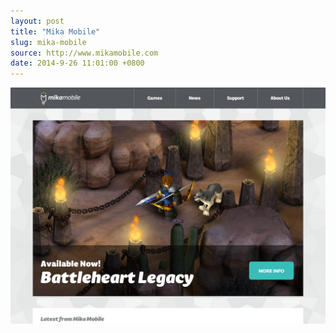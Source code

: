 ```yaml
---
layout: post 
title: "Mika Mobile"
slug: mika-mobile
source: http://www.mikamobile.com
date: 2014-9-26 11:01:00 +0800
---
```


<img src="/screenshots/mika-mobile.jpg">